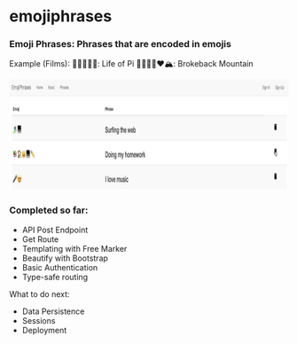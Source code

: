 # emojiphrases

### Emoji Phrases: Phrases that are encoded in emojis 

Example (Films): 
👳🏽‍♀️🛶🐯: Life of Pi
👨🏻👨🏻❤️🏔️: Brokeback Mountain

<img src="https://github.com/zhishan03/emojiphrases/blob/master/phrase.png" alt="alt text" width="900" height="200">

### Completed so far: 
* API Post Endpoint
* Get Route
* Templating with Free Marker
* Beautify with Bootstrap
* Basic Authentication
* Type-safe routing

What to do next: 
* Data Persistence
* Sessions
* Deployment
